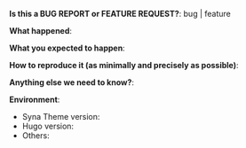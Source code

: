 <!--
This form is for bug reports and feature requests ONLY!  
If you're looking for help check out [our support guidelines](/SUPPORT.md) and the [troubleshooting guide](/docs/troubleshooting.md).
-->
**Is this a BUG REPORT or FEATURE REQUEST?**:
bug | feature

**What happened**:

**What you expected to happen**:

**How to reproduce it (as minimally and precisely as possible)**:

**Anything else we need to know?**:

**Environment**:
- Syna Theme version:  
- Hugo version:  
- Others:
